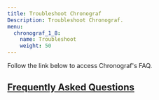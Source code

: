 ```yaml
---
title: Troubleshoot Chronograf
Description: Troubleshoot Chronograf.
menu:
  chronograf_1_8:
    name: Troubleshoot
    weight: 50
---
```


Follow the link below to access Chronograf's FAQ.

## [Frequently Asked Questions](/chronograf/latest/troubleshooting/frequently-asked-questions/)
